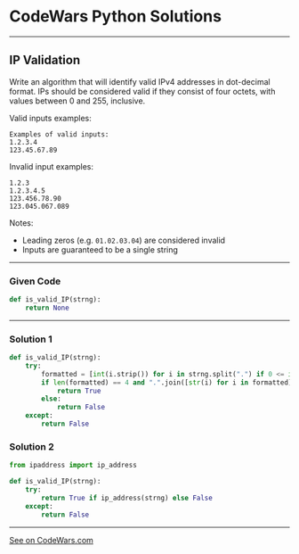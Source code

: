 # CodeWars Python Solutions

---

## IP Validation

Write an algorithm that will identify valid IPv4 addresses in dot-decimal format. IPs should be considered valid if they consist of four octets, with values between 0 and 255, inclusive.

Valid inputs examples:

```
Examples of valid inputs:
1.2.3.4
123.45.67.89
```

Invalid input examples:

```
1.2.3
1.2.3.4.5
123.456.78.90
123.045.067.089
```

Notes:
* Leading zeros (e.g. `01.02.03.04`) are considered invalid
* Inputs are guaranteed to be a single string

---

### Given Code


```python
def is_valid_IP(strng):
    return None
```

---

### Solution 1


```python
def is_valid_IP(strng):
    try:
        formatted = [int(i.strip()) for i in strng.split(".") if 0 <= int(i) <= 255]
        if len(formatted) == 4 and ".".join([str(i) for i in formatted]) == strng:
            return True
        else:
            return False
    except:
        return False
```


### Solution 2

```python
from ipaddress import ip_address

def is_valid_IP(strng):
    try:
        return True if ip_address(strng) else False
    except:
        return False
```

---


[See on CodeWars.com](https://www.codewars.com/kata/515decfd9dcfc23bb6000006/)
